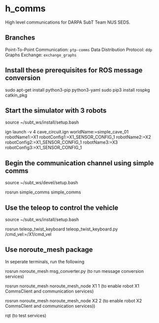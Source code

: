 # h_comms

High level communications for DARPA SubT Team NUS SEDS.

## Branches
Point-To-Point Communication: `ptp-comms`
Data Distribution Protocol: `ddp`
Graphs Exchange: `exchange_graphs`

## Install these prerequisites for ROS message conversion
sudo apt-get install python3-pip python3-yaml
sudo pip3 install rospkg catkin_pkg

## Start the simulator with 3 robots
source ~/subt_ws/install/setup.bash

ign launch -v 4 cave_circuit.ign worldName:=simple_cave_01 robotName1:=X1 robotConfig1:=X1_SENSOR_CONFIG_1 robotName2:=X2 robotConfig2:=X1_SENSOR_CONFIG_1 robotName3:=X3 robotConfig3:=X1_SENSOR_CONFIG_1

## Begin the communication channel using simple comms
source ~/subt_ws/devel/setup.bash

rosrun simple_comms simple_comms

## Use the teleop to control the vehicle
source ~/subt_ws/install/setup.bash

rosrun teleop_twist_keyboard teleop_twist_keyboard.py /cmd_vel:=/X1/cmd_vel

## Use noroute_mesh package
In seperate terminals, run the following

rosrun noroute_mesh msg_converter.py (to run message conversion services)

rosrun noroute_mesh noroute_mesh_node X1 1 (to enable robot X1 CommsClient and communication services)

rosrun noroute_mesh noroute_mesh_node X2 2 (to enable robot X2 CommsClient and communication services))

rqt (to test services)
